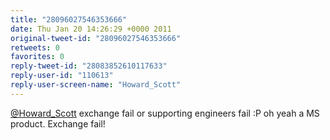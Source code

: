 ```yaml
---
title: "28096027546353666"
date: Thu Jan 20 14:26:29 +0000 2011
original-tweet-id: "28096027546353666"
retweets: 0
favorites: 0
reply-tweet-id: "28083852610117633"
reply-user-id: "110613"
reply-user-screen-name: "Howard_Scott"
---
```

<a href="https://twitter.com/Howard_Scott">@Howard_Scott</a> exchange fail or supporting engineers fail :P oh  yeah a MS product. Exchange fail!
